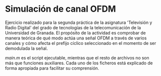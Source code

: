 # Simulación de canal OFDM #
Ejercicio realizado para la segunda práctica de la asignatura 'Televisión y Radio Digital' del grado de tecnologías de la telecomunicación de la Universidad de Granada. El propósito de la actividad es comprobar de manera teórica de qué modo actúa una señal OFDM a través de varios canales y cómo afecta el prefijo cíclico seleccionado en el momento de ser demodulada la señal.

*main.m* es el script ejecutable, mientras que el resto de archivos no son más que funciones auxiliares. Cada uno de los ficheros está explicado de forma apropiada para facilitar su comprensión.